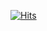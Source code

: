 [![Hits](http://127.0.0.1/api/v1/github/profiles/162341557/views/day-week-month-total-count.svg)](http://127.0.0.1/github/vovaNickNew)
